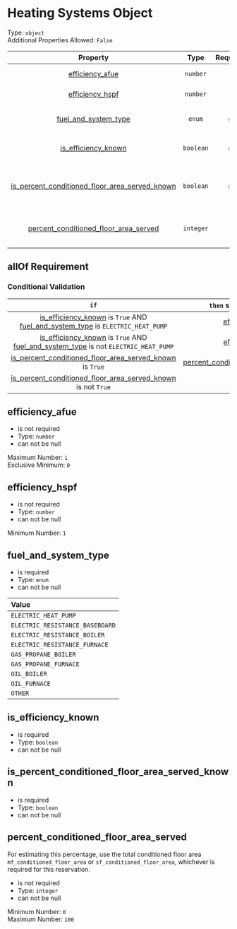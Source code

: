 
Heating Systems Object
======================
  
Type: `object`  
Additional Properties Allowed: `False`  
  

|Property|Type|Required|Nullable|Format|Title|
| :---: | :---: | :---: | :---: | :---: | :---: |
|[efficiency_afue](#efficiency_afue)|`number`||False||Efficiency AFUE|
|[efficiency_hspf](#efficiency_hspf)|`number`||False||Efficiency HSPF|
|[fuel_and_system_type](#fuel_and_system_type)|`enum`|:white_check_mark:|False||Fuel and system type|
|[is_efficiency_known](#is_efficiency_known)|`boolean`|:white_check_mark:|False||Is efficiency known|
|[is_percent_conditioned_floor_area_served_known](#is_percent_conditioned_floor_area_served_known)|`boolean`|:white_check_mark:|False||Is percent conditioned floor area served known|
|[percent_conditioned_floor_area_served](#percent_conditioned_floor_area_served)|`integer`||False||Percent conditioned floor area served|
  

## allOf Requirement
  

### Conditional Validation
  

|`if`|`then` should be present|should `not` be present|comment|
| :---: | :---: | :---: | :---: |
|[is_efficiency_known](#is_efficiency_known) is `True` AND [fuel_and_system_type](#fuel_and_system_type) is `ELECTRIC_HEAT_PUMP`|[efficiency_hspf](#efficiency_hspf)|||
|[is_efficiency_known](#is_efficiency_known) is `True` AND [fuel_and_system_type](#fuel_and_system_type) is not `ELECTRIC_HEAT_PUMP`|[efficiency_afue](#efficiency_afue)|||
|[is_percent_conditioned_floor_area_served_known](#is_percent_conditioned_floor_area_served_known) is `True`|[percent_conditioned_floor_area_served](#percent_conditioned_floor_area_served)|||
|[is_percent_conditioned_floor_area_served_known](#is_percent_conditioned_floor_area_served_known) is not `True`||[percent_conditioned_floor_area_served](#percent_conditioned_floor_area_served)||

## efficiency_afue
  
  
  

- is not required
- Type: `number`
- can not be null
  
Maximum Number: `1`  
Exclusive Minimum: `0`
## efficiency_hspf
  
  
  

- is not required
- Type: `number`
- can not be null
  
Minimum Number: `1`
## fuel_and_system_type
  
  
  

- is required
- Type: `enum`
- can not be null
  

|Value|
| :--- |
|`ELECTRIC_HEAT_PUMP`|
|`ELECTRIC_RESISTANCE_BASEBOARD`|
|`ELECTRIC_RESISTANCE_BOILER`|
|`ELECTRIC_RESISTANCE_FURNACE`|
|`GAS_PROPANE_BOILER`|
|`GAS_PROPANE_FURNACE`|
|`OIL_BOILER`|
|`OIL_FURNACE`|
|`OTHER`|

## is_efficiency_known
  
  
  

- is required
- Type: `boolean`
- can not be null

## is_percent_conditioned_floor_area_served_known
  
  
  

- is required
- Type: `boolean`
- can not be null

## percent_conditioned_floor_area_served
  
For estimating this percentage, use the total conditioned floor area `mf_conditioned_floor_area` or `sf_conditioned_floor_area`, whichever is required for this reservation.  
  

- is not required
- Type: `integer`
- can not be null
  
Minimum Number: `0`  
Maximum Number: `100`